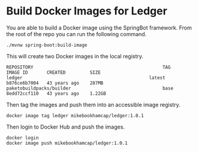 # Build Docker Images for Ledger

You are able to build a Docker image using the SpringBot framework. From the root of the repo you can run the following command.
```
./mvnw spring-boot:build-image
```

This will create two Docker images in the local registry.
```
REPOSITORY                                                TAG                                                                          IMAGE ID       CREATED         SIZE
ledger                                               latest                                                                       b876ce6b7004   43 years ago    287MB
paketobuildpacks/builder                                  base                                                                         8edd72ccf110   43 years ago    1.22GB
```


Then tag the images and push them into an accessible image registry.
```
docker image tag ledger mikebookhamcap/ledger:1.0.1
```

Then login to Docker Hub and push the images.
```
docker login
docker image push mikebookhamcap/ledger:1.0.1
```


